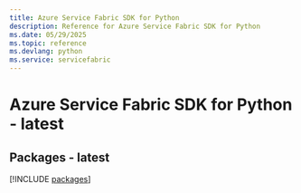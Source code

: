 ```yaml
---
title: Azure Service Fabric SDK for Python
description: Reference for Azure Service Fabric SDK for Python
ms.date: 05/29/2025
ms.topic: reference
ms.devlang: python
ms.service: servicefabric
---
```

# Azure Service Fabric SDK for Python - latest
## Packages - latest
[!INCLUDE [packages](service-fabric-index.md)]